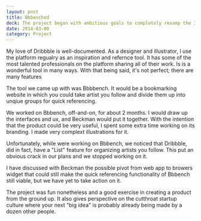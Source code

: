 ```yaml
---
layout: post
title: Bbbenched
deck: The project began with ambitious goals to completely revamp the 30-website network, but was, unfortunately, crippled by the fear of straying too far from the path.
date: 2014-03-00
category: Project
---
```


My love of Dribbble is well-documented. As a designer and illustrator, I use the platform regualry as an inspiration and refernce tool. It has some of the most talented professionals on the platform sharing all of their work. Is is a wonderful tool in many ways. With that being said, it's not perfect; there are many features 

The tool we came up with was Bbbbench. It would be a bookmarking website in which you could take artist you follow and divide them up into unqiue groups for quick referencing. 

We worked on Bbbench, off-and-on, for about 2 months. I would draw up the interfaces and ux, and Beckman would put it together. With the intention that the product could be very useful, I spent some extra time working on its branding. I made very complext illustrations for it.

Unfortunately, while were working on Bbbench, we noticed that Dribbble, did in fact, have a "List" feature for organizing artists you follow. This put an obvious crack in our plans and we stopped working on it.

I have discussed with Beckman the possible pivot from web app to browers widget that could still make the quick referencing functionality of Bbbench still viable, but we have yet to take action on it.

The project was fun nonetheless and a good exercise in creating a product from the ground up. It also gives perspective on the cutthroat startup culture where your next "big idea" is probably already being made by a dozen other people.


